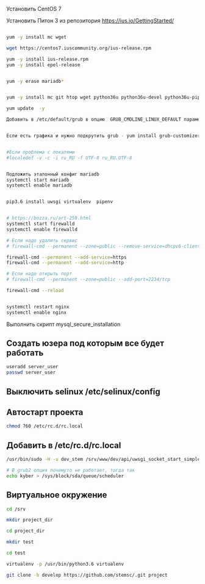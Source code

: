 Установить CentOS 7

Установить Питон 3 из репозитория https://ius.io/GettingStarted/
```bash

yum -y install mc wget

wget https://centos7.iuscommunity.org/ius-release.rpm

yum -y install ius-release.rpm
yum -y install epel-release


yum -y erase mariadb*


yum -y install mc git htop wget python36u python36u-devel python36u-pip net-tools gcc mariadb101u-devel mariadb101u-server mariadb101u kernel-devel unzip psmisc libxml2-devel libxslt-devel libmemcached-devel nginx npm httpd-tools pigz memcached pv iotop atop pbzip2 p7zip mysqlreport perl-DBD-MySQL  smartmontools

yum update  -y

Добавить в /etc/default/grub в опцию  GRUB_CMDLINE_LINUX_DEFAULT параметр  "scsi_mod.use_blk_mq=1 elevator=kyber" затем grub2-mkconfig -o /boot/grub2/grub.cfg


Если есть графика и нужно подкрутить grub - yum install grub-customizer -y


#Если проблема с локалями
#localedef -v -c -i ru_RU -f UTF-8 ru_RU.UTF-8


Подложить эталонный конфиг mariadb
systemctl start mariadb
systemctl enable mariadb


pip3.6 install uwsgi virtualenv  pipenv


# https://bozza.ru/art-259.html
systemctl start firewalld
systemctl enable firewalld

# Если надо удалить сервис
# firewall-cmd --permanent --zone=public --remove-service=dhcpv6-client

firewall-cmd --permanent --add-service=https
firewall-cmd --permanent --add-service=http

# Если надо открыть порт
# firewall-cmd --permanent --zone=public --add-port=2234/tcp

firewall-cmd --reload


systemctl restart nginx
systemctl enable nginx
```


Выполнить скрипт mysql_secure_installation


## Создать юзера под которым все будет работать
```bash
useradd server_user
passwd server_user
```


## Выключить selinux /etc/selinux/config


## Автостарт проекта
```bash
chmod 760 /etc/rc.d/rc.local
```

## Добавить в /etc/rc.d/rc.local
```bash
/usr/bin/sudo -H -u dev_stem /srv/www/dev/api/uwsgi_socket_start_simple.sh -d

# В grub2 опция почемуто не работает, тогда так
echo kyber > /sys/block/sda/queue/scheduler
```


## Виртуальное окружение

```bash
cd /srv

mkdir project_dir

cd project_dir

mkdir test

cd test

virtualenv -p /usr/bin/python3.6 virtualenv

git clone -b develop https://github.com/stemsc/.git project

```
